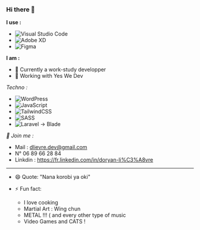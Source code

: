 ### Hi there 👋

**I use :** 
-   ![Visual Studio Code](https://img.shields.io/badge/Visual%20Studio%20Code-0078d7.svg?style=for-the-badge&logo=visual-studio-code&logoColor=white)
-   ![Adobe XD](https://img.shields.io/badge/Adobe%20XD-470137?style=for-the-badge&logo=Adobe%20XD&logoColor=#FF61F6)
-   ![Figma](https://img.shields.io/badge/figma-%23F24E1E.svg?style=for-the-badge&logo=figma&logoColor=white)

**I am :**
- 🌱 Currently a work-study developper
- 🔭 Working with Yes We Dev 


*Techno :* 
-   ![WordPress](https://img.shields.io/badge/WordPress-%23117AC9.svg?style=for-the-badge&logo=WordPress&logoColor=white)
-   ![JavaScript](https://img.shields.io/badge/javascript-%23323330.svg?style=for-the-badge&logo=javascript&logoColor=%23F7DF1E)
-   ![TailwindCSS](https://img.shields.io/badge/tailwindcss-%2338B2AC.svg?style=for-the-badge&logo=tailwind-css&logoColor=white)
-   ![SASS](https://img.shields.io/badge/SASS-hotpink.svg?style=for-the-badge&logo=SASS&logoColor=white) 
-   ![Laravel](https://img.shields.io/badge/laravel-%23FF2D20.svg?style=for-the-badge&logo=laravel&logoColor=white) -> Blade 


*💬 Join me :*
-   Mail : dlievre.dev@gmail.com
-   N° 06 89 66 28 84
-   Linkdin : https://fr.linkedin.com/in/doryan-li%C3%A8vre

------------------------------------------------------------------


- 😄 Quote: "Nana korobi ya oki"
- ⚡ Fun fact:
    
    - I love cooking
    - Martial Art : Wing chun
    - METAL !!! ( and every other type of music
    - Video Games and CATS !

<!--
**DoryanLievre/DoryanLievre** is a ✨ _special_ ✨ repository because its `README.md` (this file) appears on your GitHub profile.

Here are some ideas to get you started:

- 🔭 I’m currently working on ...
- 🌱 I’m currently learning ...
- 👯 I’m looking to collaborate on ...
- 🤔 I’m looking for help with ...
- 💬 Ask me about ...
- 📫 How to reach me: ...
- 😄 Pronouns: ...
- ⚡ Fun fact: ...
-->
